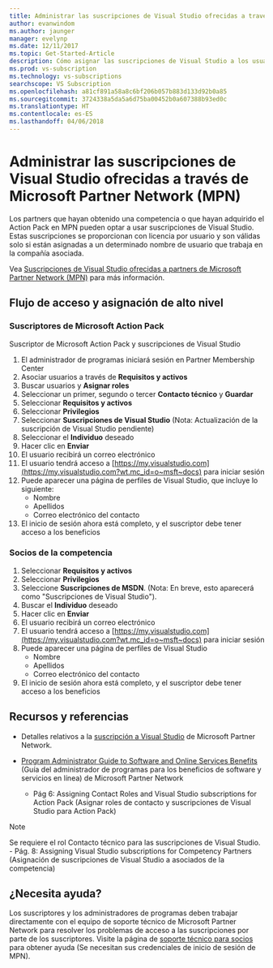 ```yaml
---
title: Administrar las suscripciones de Visual Studio ofrecidas a través de Microsoft Partner Network (MPN) | Microsoft Docs
author: evanwindom
ms.author: jaunger
manager: evelynp
ms.date: 12/11/2017
ms.topic: Get-Started-Article
description: Cómo asignar las suscripciones de Visual Studio a los usuarios finales, para partners MPN.
ms.prod: vs-subscription
ms.technology: vs-subscriptions
searchscope: VS Subscription
ms.openlocfilehash: a81cf891a58a8c6bf206b057b883d133d92b0a85
ms.sourcegitcommit: 3724338a5da5a6d75ba00452b0a607388b93ed0c
ms.translationtype: HT
ms.contentlocale: es-ES
ms.lasthandoff: 04/06/2018
---
```

# <a name="managing-visual-studio-subscriptions-offered-through-the-microsoft-partner-network-mpn"></a>Administrar las suscripciones de Visual Studio ofrecidas a través de Microsoft Partner Network (MPN)

Los partners que hayan obtenido una competencia o que hayan adquirido el Action Pack en MPN pueden optar a usar suscripciones de Visual Studio. Estas suscripciones se proporcionan con licencia por usuario y son válidas solo si están asignadas a un determinado nombre de usuario que trabaja en la compañía asociada.

Vea [Suscripciones de Visual Studio ofrecidas a partners de Microsoft Partner Network (MPN)](program-mpn.md) para más información.

## <a name="high-level-assignment-and-access-flow"></a>Flujo de acceso y asignación de alto nivel

### <a name="microsoft-action-pack-subscribers"></a>Suscriptores de Microsoft Action Pack
Suscriptor de Microsoft Action Pack y suscripciones de Visual Studio

1. El administrador de programas iniciará sesión en Partner Membership Center
2. Asociar usuarios a través de **Requisitos y activos**
3. Buscar usuarios y **Asignar roles**
4. Seleccionar un primer, segundo o tercer **Contacto técnico** y **Guardar**
5. Seleccionar **Requisitos y activos**
6. Seleccionar **Privilegios**
7. Seleccionar **Suscripciones de Visual Studio** (Nota: Actualización de la suscripción de Visual Studio pendiente)
8. Seleccionar el **Individuo** deseado
9. Hacer clic en **Enviar**
10. El usuario recibirá un correo electrónico
11. El usuario tendrá acceso a [https://my.visualstudio.com](https://my.visualstudio.com?wt.mc_id=o~msft~docs) para iniciar sesión
12. Puede aparecer una página de perfiles de Visual Studio, que incluye lo siguiente:
    - Nombre
    - Apellidos
    - Correo electrónico del contacto
13. El inicio de sesión ahora está completo, y el suscriptor debe tener acceso a los beneficios


### <a name="competency-partners"></a>Socios de la competencia
1. Seleccionar **Requisitos y activos**
2. Seleccionar **Privilegios**
3. Seleccione **Suscripciones de MSDN**. (Nota: En breve, esto aparecerá como "Suscripciones de Visual Studio").
4. Buscar el **Individuo** deseado
5. Hacer clic en **Enviar**
6. El usuario recibirá un correo electrónico
7. El usuario tendrá acceso a [https://my.visualstudio.com](https://my.visualstudio.com?wt.mc_id=o~msft~docs) para iniciar sesión
8. Puede aparecer una página de perfiles de Visual Studio
    - Nombre
    - Apellidos
    - Correo electrónico del contacto
9. El inicio de sesión ahora está completo, y el suscriptor debe tener acceso a los beneficios

## <a name="resources-and-references"></a>Recursos y referencias

- Detalles relativos a la [suscripción a Visual Studio](https://partner.microsoft.com/membership/msdn-subscriptions) de Microsoft Partner Network.

- [Program Administrator Guide to Software and Online Services Benefits](https://assets.microsoft.com/Program-Administrator-Guide-to-Software-and-Online-Services-Benefits_1.pdf) (Guía del administrador de programas para los beneficios de software y servicios en línea) de Microsoft Partner Network
    - Pág 6: Assigning Contact Roles and Visual Studio subscriptions for Action Pack (Asignar roles de contacto y suscripciones de Visual Studio para Action Pack)

> [!NOTE]
> Se requiere el rol Contacto técnico para las suscripciones de Visual Studio.
    - Pág. 8: Assigning Visual Studio subscriptions for Competency Partners (Asignación de suscripciones de Visual Studio a asociados de la competencia)

## <a name="need-help"></a>¿Necesita ayuda?
Los suscriptores y los administradores de programas deben trabajar directamente con el equipo de soporte técnico de Microsoft Partner Network para resolver los problemas de acceso a las suscripciones por parte de los suscriptores. Visite la página de [soporte técnico para socios](https://partner.microsoft.com/support) para obtener ayuda (Se necesitan sus credenciales de inicio de sesión de MPN).
